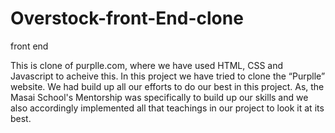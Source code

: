 # Overstock-front-End-clone
front end

<p>
This is clone of purplle.com, where we have used HTML, CSS and Javascript to acheive this. In this project we have tried to clone the “Purplle” website. We had build up all our efforts to do our best in this project. As, the Masai School's Mentorship was specifically to build up our skills and we also accordingly implemented all that teachings in our project to look it at its best.
</p>
